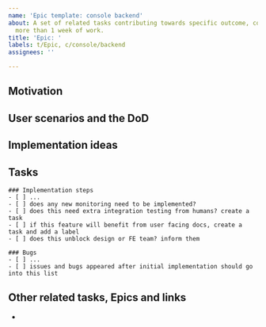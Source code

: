 ```yaml
---
name: 'Epic template: console backend'
about: A set of related tasks contributing towards specific outcome, comprizing of
  more than 1 week of work.
title: 'Epic: '
labels: t/Epic, c/console/backend
assignees: ''

---
```


## Motivation


## User scenarios and the DoD


## Implementation ideas


## Tasks
```[tasklist]
### Implementation steps
- [ ] ...
- [ ] does any new monitoring need to be implemented?
- [ ] does this need extra integration testing from humans? create a task
- [ ] if this feature will benefit from user facing docs, create a task and add a label
- [ ] does this unblock design or FE team? inform them
```

```[tasklist]
### Bugs
- [ ] ...
- [ ] issues and bugs appeared after initial implementation should go into this list
```

## Other related tasks, Epics and links
- 
